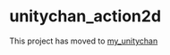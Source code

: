 unitychan_action2d
=====

This project has moved to [my_unitychan](https://github.com/ns-rokuyon/my_unitychan)
